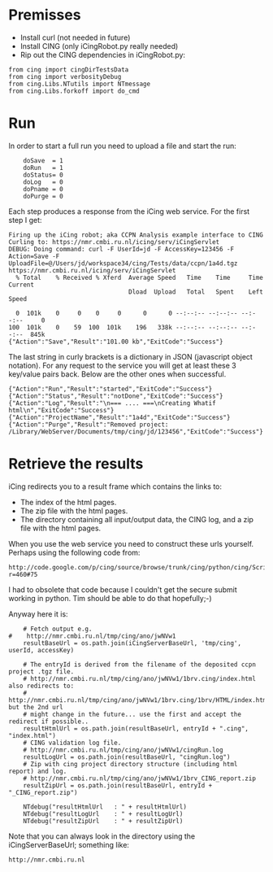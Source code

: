 # Premisses #

  * Install curl (not needed in future)
  * Install CING (only iCingRobot.py really needed)
  * Rip out the CING dependencies in iCingRobot.py:
```
from cing import cingDirTestsData 
from cing import verbosityDebug
from cing.Libs.NTutils import NTmessage
from cing.Libs.forkoff import do_cmd
```

# Run #

In order to start a full run you need to upload a file and start the run:
```
    doSave  = 1
    doRun   = 1
    doStatus= 0
    doLog   = 0
    doPname = 0
    doPurge = 0
```

Each step produces a response from the iCing web service. For the first step I get:
```
Firing up the iCing robot; aka CCPN Analysis example interface to CING
Curling to: https://nmr.cmbi.ru.nl/icing/serv/iCingServlet
DEBUG: Doing command: curl -F UserId=jd -F AccessKey=123456 -F Action=Save -F UploadFile=@/Users/jd/workspace34/cing/Tests/data/ccpn/1a4d.tgz https://nmr.cmbi.ru.nl/icing/serv/iCingServlet
  % Total    % Received % Xferd  Average Speed   Time    Time     Time  Current
                                 Dload  Upload   Total   Spent    Left  Speed

  0  101k    0     0    0     0      0      0 --:--:-- --:--:-- --:--:--     0
100  101k    0    59  100  101k    196   338k --:--:-- --:--:-- --:--:--  845k
{"Action":"Save","Result":"101.00 kb","ExitCode":"Success"}
```

The last string in curly brackets is a dictionary in JSON (javascript object notation). For any request to the service you will get at least these 3 key/value pairs back. Below are the other ones when successful.

```
{"Action":"Run","Result":"started","ExitCode":"Success"}
{"Action":"Status","Result":"notDone","ExitCode":"Success"}
{"Action":"Log","Result":"\n=== .... ===\nCreating Whatif html\n","ExitCode":"Success"}
{"Action":"ProjectName","Result":"1a4d","ExitCode":"Success"}
{"Action":"Purge","Result":"Removed project: /Library/WebServer/Documents/tmp/cing/jd/123456","ExitCode":"Success"}
```

# Retrieve the results #

iCing redirects you to a result frame which contains the links to:
  * The index of the html pages.
  * The zip file with the html pages.
  * The directory containing all input/output data, the CING log, and a zip file with the html pages.

When you use the web service you need to construct these urls yourself. Perhaps using the following code from:
```
http://code.google.com/p/cing/source/browse/trunk/cing/python/cing/Scripts/iCingRobot.py?r=460#75
```
I had to obsolete that code because I couldn't get the secure submit working in python. Tim should be able to do that hopefully;-)

Anyway here it is:
```
    # Fetch output e.g.
#    http://nmr.cmbi.ru.nl/tmp/cing/ano/jwNVw1
    resultBaseUrl = os.path.join(iCingServerBaseUrl, 'tmp/cing', userId, accessKey)
    
    # The entryId is derived from the filename of the deposited ccpn project .tgz file.
    # http://nmr.cmbi.ru.nl/tmp/cing/ano/jwNVw1/1brv.cing/index.html also redirects to:
    # http://nmr.cmbi.ru.nl/tmp/cing/ano/jwNVw1/1brv.cing/1brv/HTML/index.html but the 2nd url
    # might change in the future... use the first and accept the redirect if possible..
    resultHtmlUrl = os.path.join(resultBaseUrl, entryId + ".cing", "index.html")
    # CING validation log file.
    # http://nmr.cmbi.ru.nl/tmp/cing/ano/jwNVw1/cingRun.log
    resultLogUrl = os.path.join(resultBaseUrl, "cingRun.log")
    # Zip with cing project directory structure (including html report) and log.
    # http://nmr.cmbi.ru.nl/tmp/cing/ano/jwNVw1/1brv_CING_report.zip
    resultZipUrl = os.path.join(resultBaseUrl, entryId + "_CING_report.zip")
     
    NTdebug("resultHtmlUrl   : " + resultHtmlUrl)
    NTdebug("resultLogUrl    : " + resultLogUrl)
    NTdebug("resultZipUrl    : " + resultZipUrl)
```
Note that you can always look in the directory using the iCingServerBaseUrl; something like:
```
http://nmr.cmbi.ru.nl
```